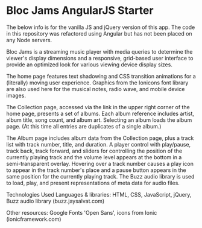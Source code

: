 # Bloc Jams AngularJS Starter

The below info is for the vanilla JS and jQuery version of this app. The code in this repository was refactored using Angular but has not been placed on any Node servers.

Bloc Jams is a streaming music player with media queries to determine the viewer's display dimensions and a responsive, grid-based user interface to provide an optimized look for various viewing device display sizes.

The home page features text shadowing and CSS transition animations for a (literally) moving user experience. Graphics from the Ionicons font library are also used here for the musical notes, radio wave, and mobile device images.

The Collection page, accessed via the link in the upper right corner of the home page, presents a set of albums. Each album reference includes artist, album title, song count, and album art. Selecting an album loads the album page. (At this time all entries are duplicates of a single album.)

The Album page includes album data from the Collection page, plus a track list with track number, title, and duration. A player control with play/pause, track back, track forward, and sliders for controlling the position of the currently playing track and the volume level appears at the bottom in a semi-transparent overlay. Hovering over a track number causes a play icon to appear in the track number's place and a pause button appears in the same position for the currently playing track. The Buzz audio library is used to load, play, and present representations of meta data for audio files.

Technologies Used
Languages & libraries: HTML, CSS, JavaScript, jQuery, Buzz audio library (buzz.jaysalvat.com)

Other resources: Google Fonts 'Open Sans', icons from Ionic (ionicframework.com)
